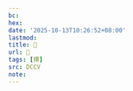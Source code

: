 ```yaml
---
bc:
hex:
date: '2025-10-13T10:26:52+08:00'
lastmod:
title: 􂳧
url: 􂳧
tags: [摽]
src: DCCV
note:
---
```

